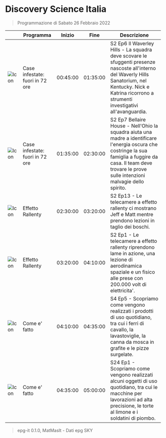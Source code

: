 # Discovery Science Italia
> Programmazione di Sabato 26 Febbraio 2022

||Programma|Inizio|Fine|Descrizione|
|---|---|---|---|---|
|![Icon](https://guidatv.sky.it/uuid/cde8b037-2973-4f09-9d25-07d167e862d0/cover?md5ChecksumParam=1332ca91b75f696a4da1b273ce6ced8b)|Case infestate: fuori in 72 ore|00:45:00|01:35:00|S2 Ep6 Il Waverley Hills - La squadra deve scovare le sfuggenti presenze nascoste all&#039;interno del Waverly Hills Sanatorium, nel Kentucky. Nick e Katrina ricorrono a strumenti investigativi all&#039;avanguardia.
|![Icon](https://guidatv.sky.it/uuid/5eb95af2-a2b6-4006-bc9d-2df37b77b06e/cover?md5ChecksumParam=1332ca91b75f696a4da1b273ce6ced8b)|Case infestate: fuori in 72 ore|01:35:00|02:30:00|S2 Ep7 Bellaire House - Nell&#039;Ohio la squadra aiuta una madre a identificare l&#039;energia oscura che costringe la sua famiglia a fuggire da casa. Il team deve trovare le prove sulle intenzioni malvagie dello spirito.
|![Icon](https://guidatv.sky.it/uuid/ad48083e-6b6f-4a2e-813b-e5c9800974fc/cover?md5ChecksumParam=4072244ba32f277c12769b6c823d8c3a)|Effetto Rallenty|02:30:00|03:20:00|S2 Ep13 - Le telecamere a effetto rallenty ci mostrano Jeff e Matt mentre prendono lezioni in taglio dei boschi.
|![Icon](https://guidatv.sky.it/uuid/67dab7b6-83c0-46ae-8c01-33e267fa07c8/cover?md5ChecksumParam=4072244ba32f277c12769b6c823d8c3a)|Effetto Rallenty|03:20:00|04:10:00|S2 Ep1 - Le telecamere a effetto rallenty riprendono lame in azione, una lezione di aerodinamica spaziale e un fisico alle prese con 200.000 volt di elettricita&#039;.
|![Icon](https://guidatv.sky.it/uuid/3b872825-33f3-4314-98f4-570de853a591/cover?md5ChecksumParam=6b0580a59872a240b93dd8337e84f80c)|Come e&#039; fatto|04:10:00|04:35:00|S4 Ep5 - Scopriamo come vengono realizzati i prodotti di uso quotidiano, tra cui i ferri di cavallo, la lavastoviglie, la canna da mosca in grafite e le pizze surgelate.
|![Icon](https://guidatv.sky.it/uuid/5878a438-9ad9-4d39-84e0-0dc54715d889/cover?md5ChecksumParam=948948801f8f1e614c80739420210c40)|Come e&#039; fatto|04:35:00|05:00:00|S24 Ep1 - Scopriamo come vengono realizzati alcuni oggetti di uso quotidiano, tra cui le macchine per lavorazioni ad alta precisione, le torte al limone e i soldatini di piombo.



 > epg-it 0.1.0, MatMasIt - Dati epg SKY